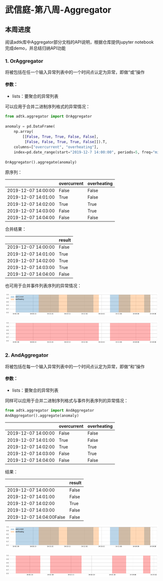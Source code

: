 # 武信庭-第八周-Aggregator

## 本周进度

阅读adtk库中Aggregator部分文档的API说明，根据仓库提供jupyter notebook完成demo，并总结归纳API功能

### 1. OrAggregator

将被包括在任一个输入异常列表中的一个时间点认定为异常，即做“或”操作

#### 参数：

- lists：要聚合的异常列表

可以应用于合并二进制序列格式的异常情况：

```python
from adtk.aggregator import OrAggregator

anomaly = pd.DataFrame(
    np.array(
        [[False, True, True, False, False],
         [False, False, True, True, False]]).T,
    columns=["overcurrent", "overheating"],
    index=pd.date_range(start="2019-12-7 14:00:00", periods=5, freq="min"))

OrAggregator().aggregate(anomaly)
```

原序列：

|                     | overcurrent | overheating |
| ------------------- | ----------- | ----------- |
| 2019-12-07 14:00:00 | False       | False       |
| 2019-12-07 14:01:00 | True        | False       |
| 2019-12-07 14:02:00 | True        | True        |
| 2019-12-07 14:03:00 | False       | True        |
| 2019-12-07 14:04:00 | False       | False       |

合并结果：

|                     | result |
| ------------------- | ------ |
| 2019-12-07 14:00:00 | False  |
| 2019-12-07 14:01:00 | True   |
| 2019-12-07 14:02:00 | True   |
| 2019-12-07 14:03:00 | True   |
| 2019-12-07 14:04:00 | False  |

也可用于合并事件列表序列的异常情况：

![../_images/notebooks_demo_116_0.png](image/notebooks_demo_116_0.png)

![../_images/notebooks_demo_117_1.png](image/notebooks_demo_117_1.png)



### 2. AndAggregator

将被包括在每一个输入异常列表中的一个时间点认定为异常，即做“和”操作

#### 参数：

- lists：要聚合的异常列表

同样可以应用于合并二进制序列格式与事件列表序列的异常情况：

```python
from adtk.aggregator import AndAggregator
AndAggregator().aggregate(anomaly)
```

|                     | overcurrent | overheating |
| ------------------- | ----------- | ----------- |
| 2019-12-07 14:00:00 | False       | False       |
| 2019-12-07 14:01:00 | True        | False       |
| 2019-12-07 14:02:00 | True        | True        |
| 2019-12-07 14:03:00 | False       | True        |
| 2019-12-07 14:04:00 | False       | False       |

结果：

|                          | result |
| ------------------------ | ------ |
| 2019-12-07 14:00:00      | False  |
| 2019-12-07 14:01:00      | False  |
| 2019-12-07 14:02:00      | True   |
| 2019-12-07 14:03:00      | False  |
| 2019-12-07 14:04:00False | False  |

![../_images/notebooks_demo_124_0.png](image/notebooks_demo_124_0.png)

![../_images/notebooks_demo_125_1.png](image/notebooks_demo_125_1.png)